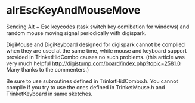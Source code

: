 # alrEscKeyAndMouseMove
Sending Alt + Esc keycodes (task switch key comibation for windows) and random mouse moving signal periodically with digispark.

DigiMouse and DigiKeyboard designed for digispark cannot be complied when they are used at the same time, 
while mouse and keyboard support provided in TrinketHidCombo causes no such problems.
(this article was very much helpful http://digistump.com/board/index.php?topic=2581.0 Many thanks to the commenters.)

Be sure to use subroutines defined in TrinketHidCombo.h. You cannot compile if you try to use the ones defined in TrinketMouse.h and TrinketKeyboard in same sketches.
